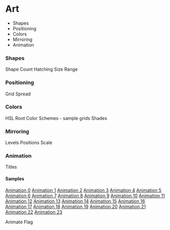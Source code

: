 # Art
- Shapes
- Positioning
- Colors
- Mirroring
- Animation

### Shapes
Shape Count
Hatching
Size Range

### Positioning
Grid
Spread

### Colors
HSL
Root Color
Schemes - sample grids
Shades

### Mirroring
Levels
Positions
Scale

### Animation
Titles

#### Samples
[Animation 0](./img/Anim-0.svg)
[Animation 1](./img/Anim-1.svg)
[Animation 2](./img/Anim-2.svg)
[Animation 3](./img/Anim-3.svg)
[Animation 4](./img/Anim-4.svg)
[Animation 5](./img/Anim-5.svg)
[Animation 6](./img/Anim-6.svg)
[Animation 7](./img/Anim-7.svg)
[Animation 8](./img/Anim-8.svg)
[Animation 9](./img/Anim-9.svg)
[Animation 10](./img/Anim-10.svg)
[Animation 11](./img/Anim-11.svg)
[Animation 12](./img/Anim-12.svg)
[Animation 13](./img/Anim-13.svg)
[Animation 14](./img/Anim-14.svg)
[Animation 15](./img/Anim-15.svg)
[Animation 16](./img/Anim-16.svg)
[Animation 17](./img/Anim-17.svg)
[Animation 18](./img/Anim-18.svg)
[Animation 19](./img/Anim-19.svg)
[Animation 20](./img/Anim-20.svg)
[Animation 21](./img/Anim-21.svg)
[Animation 22](./img/Anim-22.svg)
[Animation 23](./img/Anim-23.svg)

Animate Flag